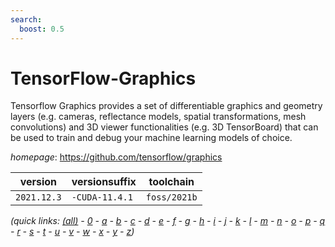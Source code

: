 ```yaml
---
search:
  boost: 0.5
---
```

# TensorFlow-Graphics

Tensorflow Graphics provides a set of differentiable graphics and geometry layers (e.g. cameras, reflectance models, spatial transformations, mesh convolutions) and 3D viewer functionalities (e.g. 3D TensorBoard) that can be used to train and debug your machine learning models of choice.

*homepage*: <https://github.com/tensorflow/graphics>

version | versionsuffix | toolchain
--------|---------------|----------
``2021.12.3`` | ``-CUDA-11.4.1`` | ``foss/2021b``


*(quick links: [(all)](../index.md) - [0](../0/index.md) - [a](../a/index.md) - [b](../b/index.md) - [c](../c/index.md) - [d](../d/index.md) - [e](../e/index.md) - [f](../f/index.md) - [g](../g/index.md) - [h](../h/index.md) - [i](../i/index.md) - [j](../j/index.md) - [k](../k/index.md) - [l](../l/index.md) - [m](../m/index.md) - [n](../n/index.md) - [o](../o/index.md) - [p](../p/index.md) - [q](../q/index.md) - [r](../r/index.md) - [s](../s/index.md) - [t](../t/index.md) - [u](../u/index.md) - [v](../v/index.md) - [w](../w/index.md) - [x](../x/index.md) - [y](../y/index.md) - [z](../z/index.md))*

